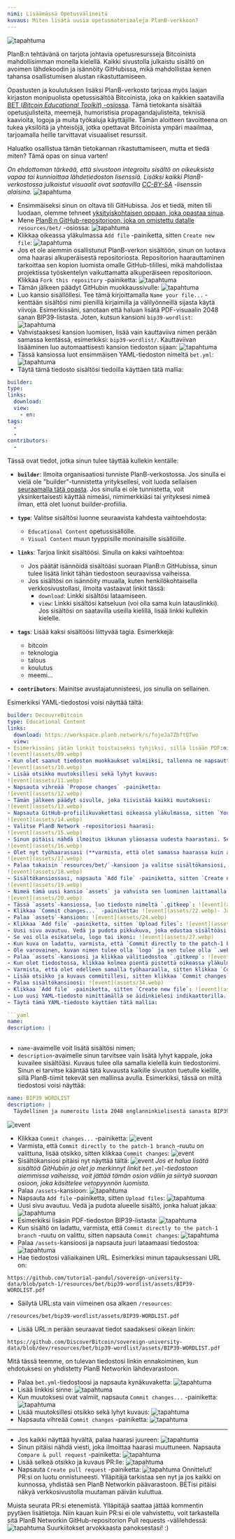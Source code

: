 ```yaml
---
nimi: Lisäämässä Opetusvälineitä
kuvaus: Miten lisätä uusia opetusmateriaaleja PlanB-verkkoon?
---
```

![tapahtuma](assets/cover.webp)

PlanB:n tehtävänä on tarjota johtavia opetusresursseja Bitcoinista mahdollisimman monella kielellä. Kaikki sivustolla julkaistu sisältö on avoimen lähdekoodin ja isännöity GitHubissa, mikä mahdollistaa kenen tahansa osallistumisen alustan rikastuttamiseen.

Opastusten ja koulutuksen lisäksi PlanB-verkosto tarjoaa myös laajan kirjaston monipuolista opetussisältöä Bitcoinista, joka on kaikkien saatavilla [BET (_Bitcoin Educational Toolkit_) -osiossa](https://planb.network/resources/bet). Tämä tietokanta sisältää opetusjulisteita, meemejä, humoristisia propagandajulisteita, teknisiä kaavioita, logoja ja muita työkaluja käyttäjille. Tämän aloitteen tavoitteena on tukea yksilöitä ja yhteisöjä, jotka opettavat Bitcoinista ympäri maailmaa, tarjoamalla heille tarvittavat visuaaliset resurssit.

Haluatko osallistua tämän tietokannan rikastuttamiseen, mutta et tiedä miten? Tämä opas on sinua varten!

*On ehdottoman tärkeää, että sivustoon integroitu sisältö on oikeuksista vapaa tai kunnioittaa lähdetiedoston lisenssiä. Lisäksi kaikki PlanB-verkostossa julkaistut visuaalit ovat saatavilla [CC-BY-SA](https://creativecommons.org/licenses/by-sa/4.0/) -lisenssin alaisina.*
![tapahtuma](assets/01.webp)
- Ensimmäiseksi sinun on oltava tili GitHubissa. Jos et tiedä, miten tili luodaan, olemme tehneet [yksityiskohtaisen oppaan, joka opastaa sinua](https://planb.network/tutorials/others/create-github-account).
- Mene [PlanB:n GitHub-repositorioon, joka on omistettu datalle](https://github.com/DecouvreBitcoin/sovereign-university-data/tree/dev/resources/bet) `resources/bet/` -osiossa:
![tapahtuma](assets/02.webp)
- Klikkaa oikeassa yläkulmassa `Add file` -painiketta, sitten `Create new file`:
![tapahtuma](assets/03.webp)
- Jos et ole aiemmin osallistunut PlanB-verkon sisältöön, sinun on luotava oma haarasi alkuperäisestä repositoriosta. Repositorion haarauttaminen tarkoittaa sen kopion luomista omalle GitHub-tilillesi, mikä mahdollistaa projektissa työskentelyn vaikuttamatta alkuperäiseen repositorioon. Klikkaa `Fork this repository` -painiketta:
![tapahtuma](assets/04.webp)
- Tämän jälkeen päädyt GitHubin muokkaussivulle:
![tapahtuma](assets/05.webp)
- Luo kansio sisällöllesi. Tee tämä kirjoittamalla `Name your file...` -kenttään sisältösi nimi pienillä kirjaimilla ja välilyönneillä sijasta käytä viivoja. Esimerkissäni, sanotaan että haluan lisätä PDF-visuaalin 2048 sanan BIP39-listasta. Joten, kutsun kansioni `bip39-wordlist`: ![tapahtuma](assets/06.webp)
- Vahvistaaksesi kansion luomisen, lisää vain kauttaviiva nimen perään samassa kentässä, esimerkiksi: `bip39-wordlist/`. Kauttaviivan lisääminen luo automaattisesti kansion tiedoston sijaan:
![tapahtuma](assets/07.webp)
- Tässä kansiossa luot ensimmäisen YAML-tiedoston nimeltä `bet.yml`:
![tapahtuma](assets/08.webp)
- Täytä tämä tiedosto sisältösi tiedoilla käyttäen tätä mallia:

```yaml
builder: 
type: 
links:
  download: 
  view: 
    - en: 
tags:
  - 
  - 
contributors:
  - 
```

Tässä ovat tiedot, jotka sinun tulee täyttää kullekin kentälle:
- **`builder`**: Ilmoita organisaatiosi tunniste PlanB-verkostossa. Jos sinulla ei vielä ole "builder"-tunnistetta yrityksellesi, voit luoda sellaisen [seuraamalla tätä opasta](https://planb.network/tutorials/others/add-builder). Jos sinulla ei ole tunnistetta, voit yksinkertaisesti käyttää nimeäsi, nimimerkkiäsi tai yrityksesi nimeä ilman, että olet luonut builder-profiilia.
- **`type`**: Valitse sisältösi luonne seuraavista kahdesta vaihtoehdosta:
	- `Educational Content` opetussisällölle.
	- `Visual Content` muun tyyppisille moninaisille sisällöille.

- **`links`**: Tarjoa linkit sisältöösi. Sinulla on kaksi vaihtoehtoa:
	- Jos päätät isännöidä sisältöäsi suoraan PlanB:n GitHubissa, sinun tulee lisätä linkit tähän tiedostoon seuraavissa vaiheissa.
	- Jos sisältösi on isännöity muualla, kuten henkilökohtaisella verkkosivustollasi, ilmoita vastaavat linkit tässä:
	    - `download`: Linkki sisältösi lataamiseen.
	    - `view`: Linkki sisältösi katseluun (voi olla sama kuin latauslinkki). Jos sisältösi on saatavilla useilla kielillä, lisää linkki kullekin kielelle.

- **`tags`**: Lisää kaksi sisältöösi liittyvää tagia. Esimerkkejä:
	- bitcoin
	- teknologia
	- talous
	- koulutus
	- meemi...

- **`contributors`**: Mainitse avustajatunnisteesi, jos sinulla on sellainen.

Esimerkiksi YAML-tiedostosi voisi näyttää tältä:

```yaml
builder: DecouvreBitcoin
type: Educational Content
links:
  download: https://workspace.planb.network/s/fojeJa7ZbftQTwo
  view:
- Esimerkissäni jätän linkit toistaiseksi tyhjiksi, sillä lisään PDF:ni suoraan GitHubiin:
![event](assets/09.webp)
- Kun olet saanut tiedoston muokkaukset valmiiksi, tallenna ne napsauttamalla `Commit changes...` -painiketta:
![event](assets/10.webp)
- Lisää otsikko muutoksillesi sekä lyhyt kuvaus:
![event](assets/11.webp)
- Napsauta vihreää `Propose changes` -painiketta:
![event](assets/12.webp)
- Tämän jälkeen päädyt sivulle, joka tiivistää kaikki muutoksesi:
![event](assets/13.webp)
- Napsauta GitHub-profiilikuvakettasi oikeassa yläkulmassa, sitten `Your Repositories`:
![event](assets/14.webp)
- Valitse PlanB Network -repositoriosi haarasi:
![event](assets/15.webp)
- Sinun pitäisi nähdä ilmoitus ikkunan yläosassa uudesta haarastasi. Sen nimi on todennäköisesti `patch-1`. Napsauta sitä:
![event](assets/16.webp)
- Olet nyt työhaarassasi (**varmista, että olet samassa haarassa kuin aiemmat muutoksesi, tämä on tärkeää!**):
![event](assets/17.webp)
- Palaa takaisin `resources/bet/`-kansioon ja valitse sisältökansiosi, jonka loit edellisessä commitissa:
![event](assets/18.webp)
- Sisältökansiossasi, napsauta `Add file` -painiketta, sitten `Create new file`:
![event](assets/19.webp)
- Nimeä tämä uusi kansio `assets` ja vahvista sen luominen laittamalla kauttaviiva `/` loppuun:
![event](assets/20.webp)
- Tässä `assets`-kansiossa, luo tiedosto nimeltä `.gitkeep`: ![event](assets/21.webp)
- Klikkaa `Commit changes...` -painiketta: ![event](assets/22.webp)- Jätä commit-otsikko oletusarvoiseksi ja varmista, että `Commit directly to the patch-1 branch` -ruutu on valittuna, sitten klikkaa `Commit changes`: ![event](assets/23.webp)
- Palaa `assets`-kansioon: ![event](assets/24.webp)
- Klikkaa `Add file` -painiketta, sitten `Upload files`: ![event](assets/25.webp)
- Uusi sivu avautuu. Vedä ja pudota pikkukuva, joka edustaa sisältöäsi, alueelle. Tämä kuva näytetään PlanB Network -sivustolla: ![event](assets/26.webp)
- Se voi olla esikatselu, logo tai ikoni: ![event](assets/27.webp)
- Kun kuva on ladattu, varmista, että `Commit directly to the patch-1 branch` -ruutu on valittuna, sitten klikkaa `Commit changes`: ![event](assets/28.webp)
- Ole varovainen, kuvan nimen tulee olla `logo` ja sen tulee olla `.webp`-muodossa. Täydellinen tiedostonimi tulee siis olla: `logo.webp`: ![event](assets/29.webp)
- Palaa `assets`-kansioosi ja klikkaa välitiedostoa `.gitkeep`: ![event](assets/30.webp)
- Kun olet tiedostossa, klikkaa kolmea pientä pistettä oikeassa yläkulmassa ja sitten `Delete file`: ![event](assets/31.webp)
- Varmista, että olet edelleen samalla työhaaraalla, sitten klikkaa `Commit changes` -painiketta: ![event](assets/32.webp)
- Lisää otsikko ja kuvaus commitillesi, sitten klikkaa `Commit changes`: ![event](assets/33.webp)
- Palaa sisältökansioosi: ![event](assets/34.webp)
- Klikkaa `Add file` -painiketta, sitten `Create new file`: ![event](assets/35.webp)
- Luo uusi YAML-tiedosto nimittämällä se äidinkielesi indikaattorilla. Tätä tiedostoa käytetään sisällön kuvaukseen. Esimerkiksi, jos haluan kirjoittaa kuvaukseni englanniksi, nimeän tämän tiedoston `en.yml`: ![event](assets/36.webp)
- Täytä tämä YAML-tiedosto käyttäen tätä mallia:

```yaml
name: 
description: |
  
```

- `name`-avaimelle voit lisätä sisältösi nimen;
- `description`-avaimelle sinun tarvitsee vain lisätä lyhyt kappale, joka kuvailee sisältöäsi. Kuvaus tulee olla samalla kielellä kuin tiedostonimi. Sinun ei tarvitse kääntää tätä kuvausta kaikille sivuston tuetulle kielille, sillä PlanB-tiimit tekevät sen mallinsa avulla.
Esimerkiksi, tässä on miltä tiedostosi voisi näyttää:

```yaml
name: BIP39 WORDLIST
description: |
  Täydellinen ja numeroitu lista 2048 englanninkielisestä sanasta BIP39-sanakirjasta, jota käytetään muistilauseiden koodaamiseen. Asiakirja voidaan tulostaa yhdelle sivulle.
```

![event](assets/37.webp)
- Klikkaa `Commit changes...` -painiketta:
![event](assets/38.webp)
- Varmista, että `Commit directly to the patch-1 branch` -ruutu on valittuna, lisää otsikko, sitten klikkaa `Commit changes`:
![event](assets/39.webp)
- Sisältökansiosi pitäisi nyt näyttää tältä:
![event](assets/40.webp)
*Jos et halua lisätä sisältöä GitHubiin ja olet jo merkinnyt linkit `bet.yml`-tiedostoon aiemmissa vaiheissa, voit jättää tämän osion väliin ja siirtyä suoraan osioon, joka käsittelee vetopyynnön luomista.*
- Palaa `/assets`-kansioon:
![tapahtuma](assets/41.webp)
- Napsauta `Add file` -painiketta, sitten `Upload files`:
![tapahtuma](assets/42.webp)
- Uusi sivu avautuu. Vedä ja pudota alueelle sisältö, jonka haluat jakaa:
![tapahtuma](assets/43.webp)
- Esimerkiksi lisäsin PDF-tiedoston BIP39-listasta:
![tapahtuma](assets/44.webp)
- Kun sisältö on ladattu, varmista, että `Commit directly to the patch-1 branch` -ruutu on valittu, sitten napsauta `Commit changes`:
![tapahtuma](assets/45.webp)
- Palaa `/assets`-kansioosi ja napsauta juuri lataamaasi tiedostoa:
![tapahtuma](assets/46.webp)
- Hae tiedostosi väliaikainen URL. Esimerkiksi minun tapauksessani URL on:

```url
https://github.com/tutorial-pandul/sovereign-university-data/blob/patch-1/resources/bet/bip39-wordlist/assets/BIP39-WORDLIST.pdf
```

- Säilytä URL:sta vain viimeinen osa alkaen `/resources`:

```url
/resources/bet/bip39-wordlist/assets/BIP39-WORDLIST.pdf
```

- Lisää URL:n perään seuraavat tiedot saadaksesi oikean linkin:

```url
https://github.com/DiscoverBitcoin/sovereign-university-data/blob/dev/resources/bet/bip39-wordlist/assets/BIP39-WORDLIST.pdf
```

Mitä tässä teemme, on tulevan tiedostosi linkin ennakoiminen, kun ehdotuksesi on yhdistetty PlanB Networkin lähdevarastoon.
- Palaa `bet.yml`-tiedostoosi ja napsauta kynäkuvaketta: ![tapahtuma](assets/47.webp)
- Lisää linkkisi sinne:
![tapahtuma](assets/48.webp)
- Kun muutoksesi ovat valmiit, napsauta `Commit changes...` -painiketta:
![tapahtuma](assets/49.webp)
- Lisää muutoksillesi otsikko sekä lyhyt kuvaus:
![tapahtuma](assets/50.webp)
- Napsauta vihreää `Commit changes` -painiketta:
![tapahtuma](assets/51.webp)

---

- Jos kaikki näyttää hyvältä, palaa haarasi juureen:
![tapahtuma](assets/52.webp)
- Sinun pitäisi nähdä viesti, joka ilmoittaa haarasi muuttuneen. Napsauta `Compare & pull request` -painiketta:
![tapahtuma](assets/53.webp)
- Lisää selkeä otsikko ja kuvaus PR:lle:
![tapahtuma](assets/54.webp)
- Napsauta `Create pull request` -painiketta:
![tapahtuma](assets/55.webp)
Onnittelut! PR:si on luotu onnistuneesti. Ylläpitäjä tarkistaa sen nyt ja jos kaikki on kunnossa, yhdistää sen PlanB Networkin päävarastoon. BETisi pitäisi näkyä verkkosivustolla muutaman päivän kuluttua.

Muista seurata PR:si etenemistä. Ylläpitäjä saattaa jättää kommentin pyytäen lisätietoja. Niin kauan kuin PR:si ei ole vahvistettu, voit tarkastella sitä PlanB Networkin GitHub-repositorion Pull requests -välilehdessä:
![tapahtuma](assets/56.webp)
Suurkiitokset arvokkaasta panoksestasi! :)